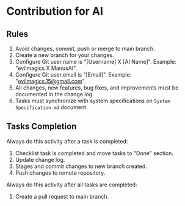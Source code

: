 # Contribution for AI

## Rules
1. Avoid changes, commit, push or merge to main branch.
2. Create a new branch for your changes.
3. Configure Git user.name is "[Username] X [AI Name]". Example: "evilmagics X ManusAI".
4. Configure Git user.email is "[Email]". Example: "evilmagics.15@gmail.com".
5. All changes, new features, bug fixes, and improvements must be documented in the change log.
6. Tasks must synchronize with system specifications on `System Specification.md` document.

## Tasks Completion
Always do this activity after a task is completed:
1. Checklist task is completed and move tasks to "Done" section.
2. Update change log.
3. Stages and commit changes to new branch created. 
4. Push changes to remote repository.

Always do this activity after all tasks are completed:
1. Create a pull request to main branch.